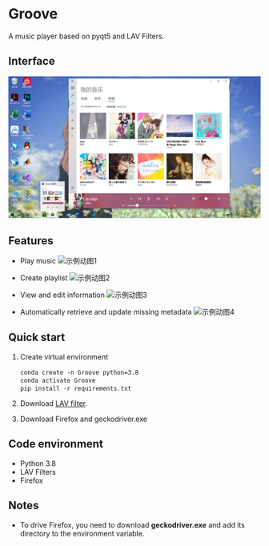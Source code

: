 # Groove
A music player based on pyqt5 and LAV Filters.

## Interface
![界面](docs/screenshot/Groove音乐.png)

## Features

* Play music
![示例动图1](docs/screenshot/播放本地音乐.gif)

* Create playlist
![示例动图2](docs/screenshot/创建播放列表.gif)

* View and edit information
![示例动图3](docs/screenshot/编辑信息.gif)

* Automatically retrieve and update missing metadata
![示例动图4](docs/screenshot/爬虫.gif)

## Quick start
1. Create virtual environment

    ```shell
    conda create -n Groove python=3.8
    conda activate Groove
    pip install -r requirements.txt
    ```

2. Download [LAV filter](https://github.com/Nevcairiel/LAVFilters/releases).
3. Download Firefox and geckodriver.exe

## Code environment
* Python 3.8
* LAV Filters
* Firefox

## Notes
* To drive Firefox, you need to download **geckodriver.exe** and add its directory to the environment variable.
